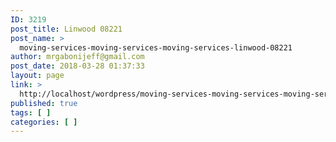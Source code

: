 ```yaml
---
ID: 3219
post_title: Linwood 08221
post_name: >
  moving-services-moving-services-moving-services-linwood-08221
author: mrgabonijeff@gmail.com
post_date: 2018-03-28 01:37:33
layout: page
link: >
  http://localhost/wordpress/moving-services-moving-services-moving-services-linwood-08221/
published: true
tags: [ ]
categories: [ ]
---
```


